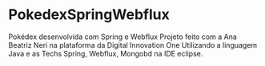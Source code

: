 # PokedexSpringWebflux
Pokédex desenvolvida com Spring e  Webflux 
Projeto feito com a Ana Beatriz Neri na plataforma da Digital Innovation One
Utilizando a linguagem Java e as Techs Spring, Webflux, Mongobd na IDE eclipse.
